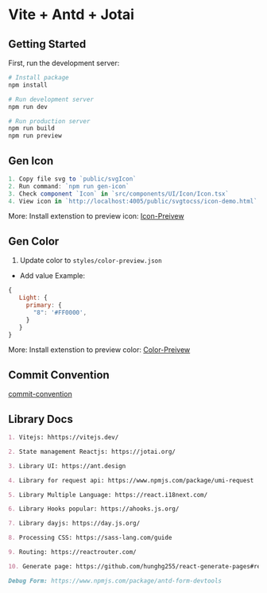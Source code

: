 # Vite + Antd + Jotai

## Getting Started

First, run the development server:

```bash
# Install package
npm install

# Run development server
npm run dev

# Run production server
npm run build
npm run preview
```

## Gen Icon

```js
1. Copy file svg to `public/svgIcon`
2. Run command: `npm run gen-icon`
3. Check component `Icon` in `src/components/UI/Icon/Icon.tsx`
4. View icon in `http://localhost:4005/public/svgtocss/icon-demo.html`
```

More: Install extenstion to preview icon: [Icon-Preivew](https://marketplace.visualstudio.com/items?itemName=hunghg255.iconify-preview)

## Gen Color

1. Update color to `styles/color-preview.json`

- Add value
  Example:

```js
{
   Light: {
     primary: {
       "8": '#FF0000',
     }
   }
}
```

More: Install extenstion to preview color: [Color-Preivew](https://marketplace.visualstudio.com/items?itemName=hunghg255.color-preview)

## Commit Convention

[commit-convention](.github/commit-convention.md)

## Library Docs

```md
1. Vitejs: hhttps://vitejs.dev/

2. State management Reactjs: https://jotai.org/

3. Library UI: https://ant.design

4. Library for request api: https://www.npmjs.com/package/umi-request

5. Library Multiple Language: https://react.i18next.com/

6. Library Hooks popular: https://ahooks.js.org/

7. Library dayjs: https://day.js.org/

8. Processing CSS: https://sass-lang.com/guide

9. Routing: https://reactrouter.com/

10. Generate page: https://github.com/hunghg255/react-generate-pages#readme
```

```md
Debug Form: https://www.npmjs.com/package/antd-form-devtools
```
